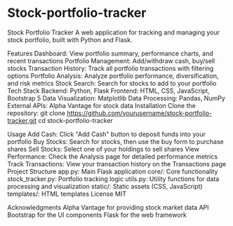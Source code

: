 # Stock-portfolio-tracker
Stock Portfolio Tracker
A web application for tracking and managing your stock portfolio, built with Python and Flask.

Features
Dashboard: View portfolio summary, performance charts, and recent transactions
Portfolio Management: Add/withdraw cash, buy/sell stocks
Transaction History: Track all portfolio transactions with filtering options
Portfolio Analysis: Analyze portfolio performance, diversification, and risk metrics
Stock Search: Search for stocks to add to your portfolio
Tech Stack
Backend: Python, Flask
Frontend: HTML, CSS, JavaScript, Bootstrap 5
Data Visualization: Matplotlib
Data Processing: Pandas, NumPy
External APIs: Alpha Vantage for stock data
Installation
Clone the repository:
git clone https://github.com/yourusername/stock-portfolio-tracker.git
cd stock-portfolio-tracker

Usage
Add Cash: Click "Add Cash" button to deposit funds into your portfolio
Buy Stocks: Search for stocks, then use the buy form to purchase shares
Sell Stocks: Select one of your holdings to sell shares
View Performance: Check the Analysis page for detailed performance metrics
Track Transactions: View your transaction history on the Transactions page
Project Structure
app.py: Main Flask application
core/: Core functionality
stock_tracker.py: Portfolio tracking logic
utils.py: Utility functions for data processing and visualization
static/: Static assets (CSS, JavaScript)
templates/: HTML templates
License
MIT

Acknowledgments
Alpha Vantage for providing stock market data API
Bootstrap for the UI components
Flask for the web framework

